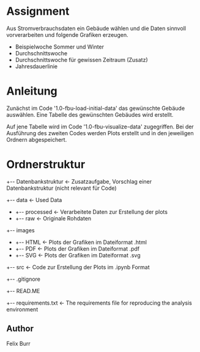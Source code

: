 # Assignment 
Aus Stromverbrauchsdaten ein Gebäude wählen und die Daten sinnvoll vorverarbeiten und folgende Grafiken erzeugen.
- Beispielwoche Sommer und Winter
- Durchschnittswoche
- Durchschnittswoche für gewissen Zeitraum (Zusatz)
- Jahresdauerlinie

# Anleitung
Zunächst im Code '1.0-fbu-load-initial-data' das gewünschte Gebäude auswählen. Eine Tabelle des gewünschten Gebäudes wird erstellt. 

Auf jene Tabelle wird im Code '1.0-fbu-visualize-data' zugegriffen. 
Bei der Ausführung des zweiten Codes werden Plots erstellt und in den jeweiligen Ordnern abgespeichert.  

# Ordnerstruktur

+-- Datenbankstruktur        <-  Zusatzaufgabe, Vorschlag einer Datenbankstruktur (nicht relevant für Code)

+-- data                     <-  Used Data
-  +-- processed             <-  Verarbeitete Daten zur Erstellung der plots
-   +-- raw                  <-  Originale Rohdaten
  

+-- images
-   +-- HTML                 <-  Plots der Grafiken im Dateiformat .html
-   +-- PDF                  <-  Plots der Grafiken im Dateiformat .pdf
-   +-- SVG                  <-  Plots der Grafiken im Dateiformat .svg  
  
+-- src                      <-  Code zur Erstellung der Plots im .ipynb Format

+-- .gitignore

+-- READ.ME

+-- requirements.txt    <- The requirements file for reproducing the analysis environment



## Author 
Felix Burr
